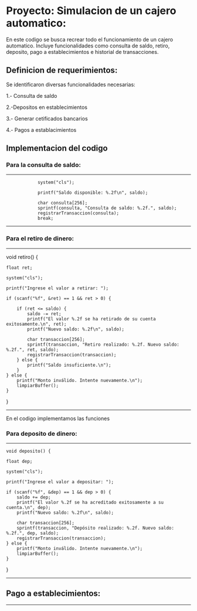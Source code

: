 # Proyecto: Simulacion de un cajero automatico:

En este codigo se busca recrear todo el funcionamiento de un cajero automatico. Incluye funcionalidades como consulta de saldo, retiro, deposito, pago a establecimientos e historial de transacciones.

## Definicion de requerimientos:

Se identificaron diversas funcionalidades necesarias:

1.- Consulta de saldo

2.-Depositos en establecimientos

3.- Generar cetificados bancarios

4.- Pagos a establacimientos

## Implementacion del codigo

### Para la consulta de saldo:

____________________________________________________________________________________________

				system("cls");

				printf("Saldo disponible: %.2f\n", saldo);
				
				char consulta[256];
				sprintf(consulta, "Consulta de saldo: %.2f.", saldo);
				registrarTransaccion(consulta);
				break;

____________________________________________________________________________________________


### Para el retiro de dinero:

____________________________________________________________________________________________
void retiro() {

	float ret;
 
	system("cls");
 
	printf("Ingrese el valor a retirar: ");
 
	if (scanf("%f", &ret) == 1 && ret > 0) {
 
		if (ret <= saldo) {
			saldo -= ret;
			printf("El valor %.2f se ha retirado de su cuenta exitosamente.\n", ret);
			printf("Nuevo saldo: %.2f\n", saldo);
			
			char transaccion[256];
			sprintf(transaccion, "Retiro realizado: %.2f. Nuevo saldo: %.2f.", ret, saldo);
			registrarTransaccion(transaccion);
		} else {
			printf("Saldo insuficiente.\n");
		}
	} else {
		printf("Monto inválido. Intente nuevamente.\n");
		limpiarBuffer();
	}
}
____________________________________________________________________________________________
En el codigo implementamos las funciones 


### Para deposito de dinero:

____________________________________________________________________________________________


	void deposito() {

	float dep;
 
	system("cls");
 
	printf("Ingrese el valor a depositar: ");
 
	if (scanf("%f", &dep) == 1 && dep > 0) {
		saldo += dep;
		printf("El valor %.2f se ha acreditado exitosamente a su cuenta.\n", dep);
		printf("Nuevo saldo: %.2f\n", saldo);
		
		char transaccion[256];
		sprintf(transaccion, "Depósito realizado: %.2f. Nuevo saldo: %.2f.", dep, saldo);
		registrarTransaccion(transaccion);
	} else {
		printf("Monto inválido. Intente nuevamente.\n");
		limpiarBuffer();
	}
}
____________________________________________________________________________________________
## Pago a establecimientos:

____________________________________________________________________________________________

